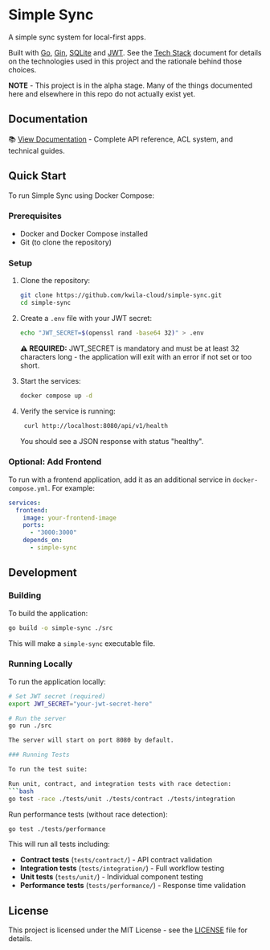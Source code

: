 # Simple Sync
A simple sync system for local-first apps.

Built with [Go](https://go.dev/), [Gin](https://github.com/gin-gonic/gin), [SQLite](https://www.sqlite.org/index.html) and [JWT](https://jwt.io/). See the [Tech Stack](docs/tech-stack.md) document for details on the technologies used in this project and the rationale behind those choices.

**NOTE** - This project is in the alpha stage. Many of the things documented here and elsewhere in this repo do not actually exist yet.

## Documentation

📚 [View Documentation](https://kwila-cloud.github.io/simple-sync/) - Complete API reference, ACL system, and technical guides.

## Quick Start

To run Simple Sync using Docker Compose:

### Prerequisites
- Docker and Docker Compose installed
- Git (to clone the repository)

### Setup
1. Clone the repository:
   ```bash
   git clone https://github.com/kwila-cloud/simple-sync.git
   cd simple-sync
   ```

2. Create a `.env` file with your JWT secret:
   ```bash
   echo "JWT_SECRET=$(openssl rand -base64 32)" > .env
   ```
    **⚠️ REQUIRED:** JWT_SECRET is mandatory and must be at least 32 characters long - the application will exit with an error if not set or too short.

3. Start the services:
   ```bash
   docker compose up -d
   ```

4. Verify the service is running:
   ```bash
    curl http://localhost:8080/api/v1/health
   ```
   You should see a JSON response with status "healthy".

### Optional: Add Frontend
To run with a frontend application, add it as an additional service in `docker-compose.yml`. For example:
```yaml
services:
  frontend:
    image: your-frontend-image
    ports:
      - "3000:3000"
    depends_on:
      - simple-sync
```

## Development

### Building

To build the application:

```bash
go build -o simple-sync ./src
```

This will make a `simple-sync` executable file.

### Running Locally

To run the application locally:

```bash
# Set JWT secret (required)
export JWT_SECRET="your-jwt-secret-here"

# Run the server
go run ./src

The server will start on port 8080 by default.

### Running Tests

To run the test suite:

Run unit, contract, and integration tests with race detection:
```bash
go test -race ./tests/unit ./tests/contract ./tests/integration
```

Run performance tests (without race detection):
```bash
go test ./tests/performance
```

This will run all tests including:
- **Contract tests** (`tests/contract/`) - API contract validation
- **Integration tests** (`tests/integration/`) - Full workflow testing
- **Unit tests** (`tests/unit/`) - Individual component testing
- **Performance tests** (`tests/performance/`) - Response time validation

## License

This project is licensed under the MIT License - see the [LICENSE](LICENSE) file for details.

